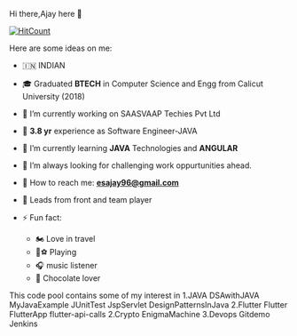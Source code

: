 
Hi there,Ajay here 👋


[![HitCount](http://hits.dwyl.com/AJAY-ES/AJAY-ES.svg)](http://hits.dwyl.com/AJAY-ES/AJAY-ES)
<!--
**AJAY-ES/AJAY-ES** is a ✨ _special_ ✨ repository because its `README.md` (this file) appears on your GitHub profile.
-->
Here are some ideas on me:

- 🇮🇳 INDIAN
 - 🎓  Graduated  **BTECH** in Computer Science and Engg from Calicut University (2018)
 - 🔭 I’m currently working on SAASVAAP Techies Pvt Ltd
 - 💼  **3.8 yr** experience as Software Engineer-JAVA
- 🌱 I’m currently learning **JAVA** Technologies and **ANGULAR**
- 🦁 I’m always looking for challenging work oppurtunities ahead.
- 💌 How to reach me: **esajay96@gmail.com** 
- 🧢  Leads from front and team player
- ⚡  Fun fact:  
     
     - 🏍  Love in travel    
     - 🏏⚽ Playing
     - 🎧  music listener 
     - 🍫  Chocolate lover
    


This code pool contains some of my interest in
1.JAVA
    DSAwithJAVA
    MyJavaExample
    JUnitTest
    JspServlet
    DesignPatternsInJava
2.Flutter
    Flutter
    FlutterApp
    flutter-api-calls
2.Crypto 
    EnigmaMachine
3.Devops
    Gitdemo
    Jenkins
 
